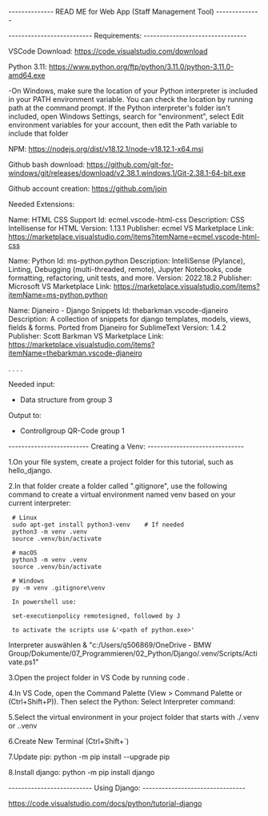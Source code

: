 -------------- READ ME for Web App (Staff Management Tool) --------------

-------------------------- Requirements: --------------------------------

VSCode Download: https://code.visualstudio.com/download

Python 3.11: https://www.python.org/ftp/python/3.11.0/python-3.11.0-amd64.exe

 -On Windows, make sure the location of your Python interpreter is included in your PATH environment variable. You can check the location by running path at   the command prompt. If the Python interpreter's folder isn't included, open Windows Settings, search for "environment", select Edit environment variables     for your account, then edit the Path variable to include that folder

NPM: https://nodejs.org/dist/v18.12.1/node-v18.12.1-x64.msi

Github bash download: https://github.com/git-for-windows/git/releases/download/v2.38.1.windows.1/Git-2.38.1-64-bit.exe

Github account creation: https://github.com/join

Needed Extensions: 

Name: HTML CSS Support
Id: ecmel.vscode-html-css
Description: CSS Intellisense for HTML
Version: 1.13.1
Publisher: ecmel
VS Marketplace Link: https://marketplace.visualstudio.com/items?itemName=ecmel.vscode-html-css

Name: Python
Id: ms-python.python
Description: IntelliSense (Pylance), Linting, Debugging (multi-threaded, remote), Jupyter Notebooks, code formatting, refactoring, unit tests, and more.
Version: 2022.18.2
Publisher: Microsoft
VS Marketplace Link: https://marketplace.visualstudio.com/items?itemName=ms-python.python

Name: Djaneiro - Django Snippets
Id: thebarkman.vscode-djaneiro
Description: A collection of snippets for django templates, models, views, fields & forms. Ported from Djaneiro for SublimeText
Version: 1.4.2
Publisher: Scott Barkman
VS Marketplace Link: https://marketplace.visualstudio.com/items?itemName=thebarkman.vscode-djaneiro

.
.
.
.

Needed input: 
- Data structure from group 3

Output to:
- Controllgroup QR-Code group 1


------------------------- Creating a Venv: ------------------------------


1.On your file system, create a project folder for this tutorial, such as hello_django.

2.In that folder create a folder called ".gitignore", use the following command to create a virtual environment named venv based on your current interpreter:

     # Linux
     sudo apt-get install python3-venv    # If needed
     python3 -m venv .venv
     source .venv/bin/activate

     # macOS
     python3 -m venv .venv
     source .venv/bin/activate

     # Windows
     py -m venv .gitignore\venv
     
     In powershell use:
     
     set-executionpolicy remotesigned, followed by J
     
     to activate the scripts use &'<path of python.exe>'
     
Interpreter auswählen
& "c:/Users/q506869/OneDrive - BMW Group/Dokumente/07_Programmieren/02_Python/Django/.venv/Scripts/Activate.ps1"

3.Open the project folder in VS Code by running code .

4.In VS Code, open the Command Palette (View > Command Palette or (Ctrl+Shift+P)). Then select the Python: Select Interpreter command:

5.Select the virtual environment in your project folder that starts with ./.venv or .\.venv

6.Create New Terminal (Ctrl+Shift+`)

7.Update pip: python -m pip install --upgrade pip

8.Install django: python -m pip install django

-------------------------- Using Django: --------------------------------


https://code.visualstudio.com/docs/python/tutorial-django

